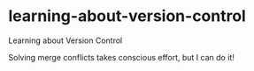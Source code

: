 # learning-about-version-control
Learning about Version Control

Solving merge conflicts takes conscious effort, but I can do it!
